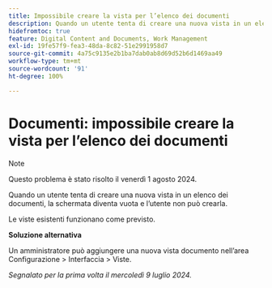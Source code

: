 ```yaml
---
title: Impossibile creare la vista per l’elenco dei documenti
description: Quando un utente tenta di creare una nuova vista in un elenco dei documenti, la schermata diventa vuota e l’utente non può crearla. ”
hidefromtoc: true
feature: Digital Content and Documents, Work Management
exl-id: 19fe57f9-fea3-48da-8c82-51e2991958d7
source-git-commit: 4a75c9135e2b1ba7dab0ab8d69d52b6d1469aa49
workflow-type: tm+mt
source-wordcount: '91'
ht-degree: 100%

---
```


# Documenti: impossibile creare la vista per l’elenco dei documenti

>[!NOTE]
>
>Questo problema è stato risolto il venerdì 1 agosto 2024.

Quando un utente tenta di creare una nuova vista in un elenco dei documenti, la schermata diventa vuota e l’utente non può crearla.

Le viste esistenti funzionano come previsto.

**Soluzione alternativa**

Un amministratore può aggiungere una nuova vista documento nell’area Configurazione > Interfaccia > Viste.

_Segnalato per la prima volta il mercoledì 9 luglio 2024._
